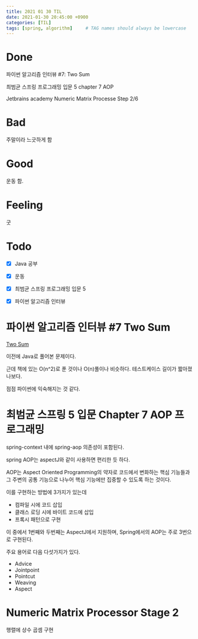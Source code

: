 ```yaml
---
title: 2021 01 30 TIL
date: 2021-01-30 20:45:00 +0900
categories: [TIL]
tags: [spring, algorithm]     # TAG names should always be lowercase
---
```


# Done

파이썬 알고리즘 인터뷰 #7: Two Sum

최범균 스프링 프로그래밍 입문 5 chapter 7 AOP

Jetbrains academy Numeric Matrix Processe Step 2/6

# Bad

주말이라 느긋하게 함

# Good

운동 함. 

# Feeling

굿

# Todo

- [x] Java 공부
- [x] 운동
- [x] 최범균 스프링 프로그래밍 입문 5
- [x] 파이썬 알고리즘 인터뷰


# 파이썬 알고리즘 인터뷰 #7 Two Sum

[Two Sum](https://leetcode.com/problems/two-sum/)

이전에 Java로 풀어본 문제이다.

근데 책에 있는 O(n^2)로 푼 것이나 O(n)풀이나 비슷하다. 테스트케이스 길이가 짧아졌나보다.

점점 파이썬에 익숙해지는 것 같다.

# 최범균 스프링 5 입문 Chapter 7 AOP 프로그래밍

spring-context 내에 spring-aop 의존성이 포함된다.

spring AOP는 aspectJ와 같이 사용하면 편리한 듯 하다.

AOP는 Aspect Oriented Programming의 약자로 코드에서 변화하는 핵심 기능들과 그 주변의 공통 기능으로 나누어 핵심 기능에만 집중할 수 있도록 하는 것이다.

이를 구현하는 방법에 3가지가 있는데

- 컴파일 시에 코드 삽입
- 클래스 로딩 시에 바이트 코드에 삽입
- 프록시 패턴으로 구현

이 중에서 1번째와 두번째는 AspectJ에서 지원하며, Spring에서의 AOP는 주로 3번으로 구현된다.

주요 용어로 다음 다섯가지가 있다.

- Advice
- Jointpoint
- Pointcut
- Weaving
- Aspect

# Numeric Matrix Processor Stage 2

행렬에 상수 곱셈 구현